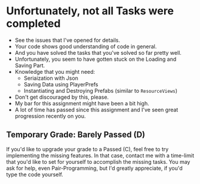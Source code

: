 # Unfortunately, not all Tasks were completed
- See the issues that I've opened for details.
- Your code shows good understanding of code in general.
- And you have solved the tasks that you've solved so far pretty well.
- Unfortunately, you seem to have gotten stuck on the Loading and Saving Part.  
- Knowledge that you might need:
   - Seriaization with Json
   - Saving Data using PlayerPrefs
   - Instantiating and Destroying Prefabs (similar to `ResourceViews`)
- Don't get discouraged by this, please.
- My bar for this assignment might have been a bit high.
- A lot of time has passed since this assignment and I've seen great progression recently on you.

## Temporary Grade: Barely Passed (D)

If you'd like to upgrade your grade to a Passed (C), feel free to try implementing the missing features.
In that case, contact me with a time-limit that you'd like to set for yourself to accomplish the missing tasks.
You may ask for help, even Pair-Programming, but I'd greatly appreciate, if you'd type the code yourself.
